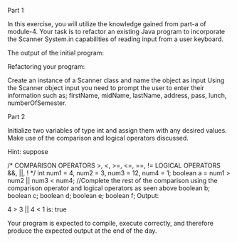 Part 1

In this exercise, you will utilize the knowledge gained from part-a of module-4. Your task is to refactor an existing Java program to incorporate the Scanner System.in capabilities of reading input from a user keyboard.

The output of the initial program:



Refactoring your program:

Create an instance of a Scanner class and name the object as input
Using the Scanner object input you need to prompt the user to enter their information such as; firstName, midName, lastName, address, pass, lunch, numberOfSemester.



Part 2

Initialize two variables of type int and assign them with any desired values. Make use of the comparison and logical operators discussed.

Hint: suppose

/*
    COMPARISON OPERATORS
    >, <, >=, <=, ==, !=
    LOGICAL OPERATORS
    &&, ||, !
 */
int num1 = 4, num2 = 3, num3 = 12, num4 = 1;
boolean a = num1 > num2 || num3 < num4;
//Complete the rest of the comparison using the comparison operator and logical operators as seen above
boolean b;
boolean c;
boolean d;
boolean e;
boolean f;
Output:

4 > 3 || 4 < 1 is: true

Your program is expected to compile, execute correctly, and therefore produce the expected output at the end of the day.
